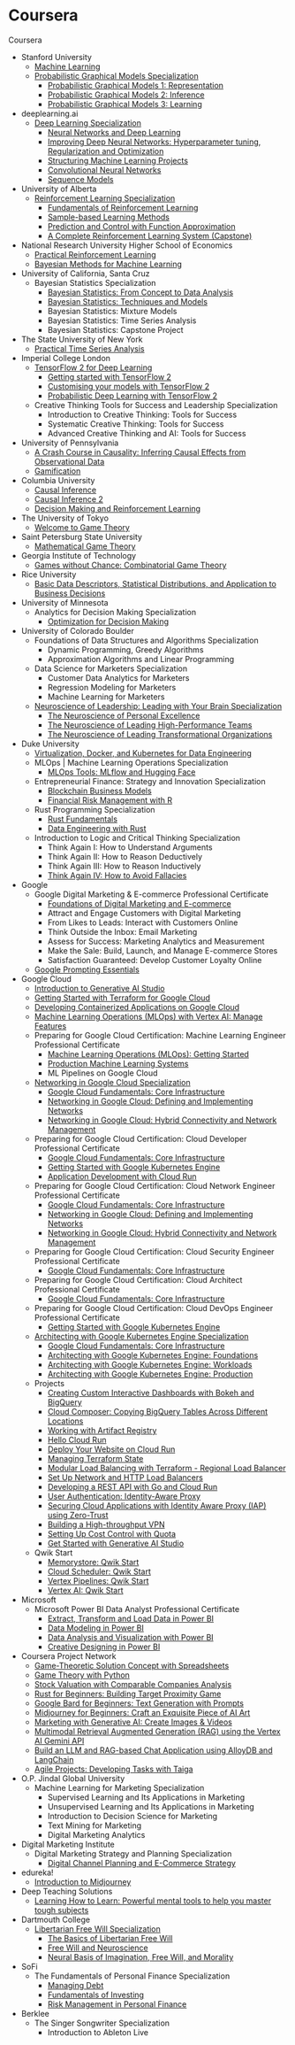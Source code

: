 # Coursera
Coursera

* Stanford University
  * [Machine Learning](https://www.coursera.org/account/accomplishments/certificate/YMNDF9GH3TJK)
  * [Probabilistic Graphical Models Specialization](https://www.coursera.org/account/accomplishments/specialization/certificate/CFDPJNMD24ZH)
    * [Probabilistic Graphical Models 1: Representation](https://www.coursera.org/account/accomplishments/certificate/TQ7NHJCJV4HT)
    * [Probabilistic Graphical Models 2: Inference](https://www.coursera.org/account/accomplishments/certificate/GGZJR2GVPK53)
    * [Probabilistic Graphical Models 3: Learning](https://www.coursera.org/account/accomplishments/certificate/4R5C7N5S8RQF)
* deeplearning.ai
  * [Deep Learning Specialization](https://www.coursera.org/account/accomplishments/specialization/certificate/ZJ2DEA2YGU2F)
    * [Neural Networks and Deep Learning](https://www.coursera.org/account/accomplishments/certificate/QZBF5QGKCRX4)
    * [Improving Deep Neural Networks: Hyperparameter tuning, Regularization and Optimization](https://www.coursera.org/account/accomplishments/certificate/ANHEHWLSM4GY)
    * [Structuring Machine Learning Projects](https://www.coursera.org/account/accomplishments/certificate/XG83HZEVXKUY)
    * [Convolutional Neural Networks](https://www.coursera.org/account/accomplishments/certificate/33KEH2THWN5E)
    * [Sequence Models](https://www.coursera.org/account/accomplishments/certificate/V33F4TS8QB48)
* University of Alberta
  * [Reinforcement Learning Specialization](https://www.coursera.org/account/accomplishments/specialization/certificate/B2D3UGDRKTJV)
    * [Fundamentals of Reinforcement Learning](https://www.coursera.org/account/accomplishments/certificate/GK37F2FAV49B)
    * [Sample-based Learning Methods](https://www.coursera.org/account/accomplishments/certificate/RMJPN73HG2JQ)
    * [Prediction and Control with Function Approximation](https://www.coursera.org/account/accomplishments/certificate/LYTAMMXQSGNV)
    * [A Complete Reinforcement Learning System (Capstone)](https://www.coursera.org/account/accomplishments/certificate/7HQ4DYL5J2RN)
* National Research University Higher School of Economics
  * [Practical Reinforcement Learning](https://www.coursera.org/account/accomplishments/certificate/L62MSJNTL4FG)
  * [Bayesian Methods for Machine Learning](https://www.coursera.org/account/accomplishments/certificate/5VHL33KBL5WM)
* University of California, Santa Cruz
  * Bayesian Statistics Specialization
    * [Bayesian Statistics: From Concept to Data Analysis](https://www.coursera.org/account/accomplishments/certificate/G85UU35YJQSK)
    * [Bayesian Statistics: Techniques and Models](https://www.coursera.org/account/accomplishments/certificate/ANSRBJXY7JWQ)
    * Bayesian Statistics: Mixture Models
    * Bayesian Statistics: Time Series Analysis
    * Bayesian Statistics: Capstone Project
* The State University of New York
  * [Practical Time Series Analysis](https://www.coursera.org/account/accomplishments/certificate/WGDS3HUXKKL9)
* Imperial College London  
  * [TensorFlow 2 for Deep Learning](https://www.coursera.org/account/accomplishments/specialization/certificate/R4U5F8H4K69A)
    * [Getting started with TensorFlow 2](https://www.coursera.org/account/accomplishments/certificate/XXUTHGC6538B)
    * [Customising your models with TensorFlow 2](https://www.coursera.org/account/accomplishments/certificate/A6WA8Z6F77RX)
    * [Probabilistic Deep Learning with TensorFlow 2](https://www.coursera.org/account/accomplishments/certificate/L5M9C9BLY85N)
  * Creative Thinking Tools for Success and Leadership Specialization
    * Introduction to Creative Thinking: Tools for Success
    * Systematic Creative Thinking: Tools for Success
    * Advanced Creative Thinking and AI: Tools for Success
* University of Pennsylvania
  * [A Crash Course in Causality: Inferring Causal Effects from Observational Data](https://www.coursera.org/account/accomplishments/certificate/6TN35XH65KSB)
  * [Gamification](https://www.coursera.org/account/accomplishments/certificate/2FG4QGSWX62X)
* Columbia University
  * [Causal Inference](https://www.coursera.org/account/accomplishments/certificate/EL6845C3HDA8)
  * [Causal Inference 2](https://www.coursera.org/account/accomplishments/certificate/BQPD4LKC9ZP3)
  * [Decision Making and Reinforcement Learning](https://www.coursera.org/account/accomplishments/certificate/VN1FHDN6VVNR)
* The University of Tokyo
  * [Welcome to Game Theory](https://www.coursera.org/account/accomplishments/certificate/4F89NWYRLX7M)
* Saint Petersburg State University
  * [Mathematical Game Theory](https://www.coursera.org/account/accomplishments/certificate/UN7JQKL5Z2CP)
* Georgia Institute of Technology
  * [Games without Chance: Combinatorial Game Theory](https://www.coursera.org/account/accomplishments/certificate/D5G9YL94L4LP)
* Rice University
  * [Basic Data Descriptors, Statistical Distributions, and Application to Business Decisions](https://www.coursera.org/account/accomplishments/certificate/JBBTFDHTXFT7)
* University of Minnesota
  * Analytics for Decision Making Specialization
    * [Optimization for Decision Making](https://www.coursera.org/account/accomplishments/certificate/7J5V44G8QYKC)
* University of Colorado Boulder
  * Foundations of Data Structures and Algorithms Specialization
    * Dynamic Programming, Greedy Algorithms
    * Approximation Algorithms and Linear Programming
  * Data Science for Marketers Specialization
    * Customer Data Analytics for Marketers
    * Regression Modeling for Marketers
    * Machine Learning for Marketers
  * [Neuroscience of Leadership: Leading with Your Brain Specialization](https://www.coursera.org/account/accomplishments/certificate/YGK99HWSNPCR)
    * [The Neuroscience of Personal Excellence](https://www.coursera.org/account/accomplishments/certificate/CGDTRDGEH683)
    * [The Neuroscience of Leading High-Performance Teams](https://www.coursera.org/account/accomplishments/certificate/3ESDWF4HG7TC)
    * [The Neuroscience of Leading Transformational Organizations](https://www.coursera.org/account/accomplishments/certificate/BK9CS7VTJBSW)
* Duke University
  * [Virtualization, Docker, and Kubernetes for Data Engineering](https://www.coursera.org/account/accomplishments/certificate/9558FML5T9TH)
  * MLOps | Machine Learning Operations Specialization
    * [MLOps Tools: MLflow and Hugging Face](https://www.coursera.org/account/accomplishments/certificate/M435CDR2KSG2)
  * Entrepreneurial Finance: Strategy and Innovation Specialization
    * [Blockchain Business Models](https://www.coursera.org/account/accomplishments/certificate/W9Y69UQR4HYJ)
    * [Financial Risk Management with R](https://www.coursera.org/account/accomplishments/certificate/RUGZD7F8MLP3)
  * Rust Programming Specialization
    * [Rust Fundamentals](https://www.coursera.org/account/accomplishments/certificate/8J3Q8VWFRDU2)
    * [Data Engineering with Rust](https://www.coursera.org/account/accomplishments/certificate/CZK4VJECYTEY)
  * Introduction to Logic and Critical Thinking Specialization
    * Think Again I: How to Understand Arguments
    * Think Again II: How to Reason Deductively
    * Think Again III: How to Reason Inductively
    * [Think Again IV: How to Avoid Fallacies](https://www.coursera.org/account/accomplishments/certificate/4YVL7L2733WA)
* Google
  * Google Digital Marketing & E-commerce Professional Certificate
    * [Foundations of Digital Marketing and E-commerce](https://www.coursera.org/account/accomplishments/certificate/AJ4BF8TQHWSG)
    * Attract and Engage Customers with Digital Marketing
    * From Likes to Leads: Interact with Customers Online
    * Think Outside the Inbox: Email Marketing
    * Assess for Success: Marketing Analytics and Measurement
    * Make the Sale: Build, Launch, and Manage E-commerce Stores
    * Satisfaction Guaranteed: Develop Customer Loyalty Online
  * [Google Prompting Essentials](https://www.coursera.org/account/accomplishments/certificate/T4K66I21MRLL)
* Google Cloud
  * [Introduction to Generative AI Studio](https://www.coursera.org/account/accomplishments/certificate/GLJ9UCXWJTJX)
  * [Getting Started with Terraform for Google Cloud](https://www.coursera.org/account/accomplishments/certificate/SRJPG6LR42XU)
  * [Developing Containerized Applications on Google Cloud](https://www.coursera.org/account/accomplishments/certificate/S9CTF4DRSUJL)
  * [Machine Learning Operations (MLOps) with Vertex AI: Manage Features](https://www.coursera.org/account/accomplishments/certificate/T4KVY4ZJGZHQ)
  * Preparing for Google Cloud Certification: Machine Learning Engineer Professional Certificate
    * [Machine Learning Operations (MLOps): Getting Started](https://www.coursera.org/account/accomplishments/certificate/73BUWWE928A2)
    * [Production Machine Learning Systems](https://www.coursera.org/account/accomplishments/certificate/7TUGT3B3ER6V)
    * ML Pipelines on Google Cloud
  * [Networking in Google Cloud Specialization](https://www.coursera.org/account/accomplishments/specialization/certificate/R4GMK3BKKBQT)
    * [Google Cloud Fundamentals: Core Infrastructure](https://www.coursera.org/account/accomplishments/certificate/YQXWTBUA6P42)
    * [Networking in Google Cloud: Defining and Implementing Networks](https://www.coursera.org/account/accomplishments/certificate/TNQUBZTUDA64)
    * [Networking in Google Cloud: Hybrid Connectivity and Network Management](https://www.coursera.org/account/accomplishments/certificate/FPJG78BX7AUQ)
  * Preparing for Google Cloud Certification: Cloud Developer Professional Certificate
    * [Google Cloud Fundamentals: Core Infrastructure](https://www.coursera.org/account/accomplishments/certificate/YQXWTBUA6P42)
    * [Getting Started with Google Kubernetes Engine](https://www.coursera.org/account/accomplishments/certificate/ZXAETGU2SEX6)
    * [Application Development with Cloud Run](https://www.coursera.org/account/accomplishments/certificate/57EPXN8GS7Y8)
  * Preparing for Google Cloud Certification: Cloud Network Engineer Professional Certificate
    * [Google Cloud Fundamentals: Core Infrastructure](https://www.coursera.org/account/accomplishments/certificate/YQXWTBUA6P42)
    * [Networking in Google Cloud: Defining and Implementing Networks](https://www.coursera.org/account/accomplishments/certificate/TNQUBZTUDA64)
    * [Networking in Google Cloud: Hybrid Connectivity and Network Management](https://www.coursera.org/account/accomplishments/certificate/FPJG78BX7AUQ)
  * Preparing for Google Cloud Certification: Cloud Security Engineer Professional Certificate
    * [Google Cloud Fundamentals: Core Infrastructure](https://www.coursera.org/account/accomplishments/certificate/YQXWTBUA6P42)
  * Preparing for Google Cloud Certification: Cloud Architect Professional Certificate
    * [Google Cloud Fundamentals: Core Infrastructure](https://www.coursera.org/account/accomplishments/certificate/YQXWTBUA6P42)
  * Preparing for Google Cloud Certification: Cloud DevOps Engineer Professional Certificate
    * [Getting Started with Google Kubernetes Engine](https://www.coursera.org/account/accomplishments/certificate/ZXAETGU2SEX6)
  * [Architecting with Google Kubernetes Engine Specialization](https://www.coursera.org/account/accomplishments/specialization/certificate/MUHP8PRHF34D)
    * [Google Cloud Fundamentals: Core Infrastructure](https://www.coursera.org/account/accomplishments/certificate/YQXWTBUA6P42)
    * [Architecting with Google Kubernetes Engine: Foundations](https://www.coursera.org/account/accomplishments/certificate/VYJ9ESCX543K)
    * [Architecting with Google Kubernetes Engine: Workloads](https://www.coursera.org/account/accomplishments/certificate/SJ36DGAQ3NB8)
    * [Architecting with Google Kubernetes Engine: Production](https://www.coursera.org/account/accomplishments/certificate/HXM7X7UU457F)
  * Projects
    * [Creating Custom Interactive Dashboards with Bokeh and BigQuery](https://www.coursera.org/account/accomplishments/certificate/UWQ4N6EA7QA3)
    * [Cloud Composer: Copying BigQuery Tables Across Different Locations](https://www.coursera.org/account/accomplishments/certificate/JNAHGJRUB8EN)
    * [Working with Artifact Registry](https://www.coursera.org/account/accomplishments/certificate/WZZZL7ZTEBRN)
    * [Hello Cloud Run](https://www.coursera.org/account/accomplishments/certificate/XXB2NSMJ3VPN)
    * [Deploy Your Website on Cloud Run](https://www.coursera.org/account/accomplishments/certificate/WXA9JKGH4RSW)
    * [Managing Terraform State](https://www.coursera.org/account/accomplishments/certificate/HA5NGWRV6N6A)
    * [Modular Load Balancing with Terraform - Regional Load Balancer](https://www.coursera.org/account/accomplishments/certificate/L9Y32ZCM9FHC)
    * [Set Up Network and HTTP Load Balancers](https://www.coursera.org/account/accomplishments/certificate/E2QSY9REAGHX)
    * [Developing a REST API with Go and Cloud Run](https://www.coursera.org/account/accomplishments/certificate/G6WVCJTLTF4N)
    * [User Authentication: Identity-Aware Proxy](https://www.coursera.org/account/accomplishments/certificate/UNZJZ9A5N8YF)
    * [Securing Cloud Applications with Identity Aware Proxy (IAP) using Zero-Trust](https://www.coursera.org/account/accomplishments/certificate/TGKWJYD8DMVX)
    * [Building a High-throughput VPN](https://www.coursera.org/account/accomplishments/certificate/ZJS4PWSNFF2S)
    * [Setting Up Cost Control with Quota](https://www.coursera.org/account/accomplishments/certificate/WQCQMQG23NC6)
    * [Get Started with Generative AI Studio](https://www.coursera.org/account/accomplishments/certificate/8Z67MH5XY75V)
  * Qwik Start
    * [Memorystore: Qwik Start](https://www.coursera.org/account/accomplishments/certificate/H6NU4SQWETEK)
    * [Cloud Scheduler: Qwik Start](https://www.coursera.org/account/accomplishments/certificate/MBCZP6QWSSTQ)
    * [Vertex Pipelines: Qwik Start](https://www.coursera.org/account/accomplishments/certificate/NLP4U2B9DWDF)
    * [Vertex AI: Qwik Start](https://www.coursera.org/account/accomplishments/certificate/9GDWL2TL6HDV)
* Microsoft
  * Microsoft Power BI Data Analyst Professional Certificate
    * [Extract, Transform and Load Data in Power BI](https://www.coursera.org/account/accomplishments/certificate/739TFWNKNWH6)
    * [Data Modeling in Power BI](https://www.coursera.org/account/accomplishments/certificate/QWTQHUKWGVGH)
    * [Data Analysis and Visualization with Power BI](https://www.coursera.org/account/accomplishments/certificate/QN5YL76V5FCM)
    * [Creative Designing in Power BI](https://www.coursera.org/account/accomplishments/certificate/SSHT43XZ6D6W)
* Coursera Project Network
  * [Game-Theoretic Solution Concept with Spreadsheets](https://www.coursera.org/account/accomplishments/certificate/Z3YUN2PUFK57)
  * [Game Theory with Python](https://www.coursera.org/account/accomplishments/certificate/FTZ849DDSGRC)
  * [Stock Valuation with Comparable Companies Analysis](https://www.coursera.org/account/accomplishments/certificate/W8WFVACNGVZ3)
  * [Rust for Beginners: Building Target Proximity Game](https://www.coursera.org/account/accomplishments/certificate/TW5CDGA6HKB6)
  * [Google Bard for Beginners: Text Generation with Prompts](https://www.coursera.org/account/accomplishments/certificate/P44KWLKXBTTC)
  * [Midjourney for Beginners: Craft an Exquisite Piece of AI Art](https://www.coursera.org/account/accomplishments/certificate/HEZJS8EHQZKN)
  * [Marketing with Generative AI: Create Images & Videos](https://www.coursera.org/account/accomplishments/certificate/2MB4WJNUDT8G)
  * [Multimodal Retrieval Augmented Generation (RAG) using the Vertex AI Gemini API](https://www.coursera.org/account/accomplishments/certificate/RQP6U4CPU0IO)
  * [Build an LLM and RAG-based Chat Application using AlloyDB and LangChain](https://www.coursera.org/account/accomplishments/certificate/O9JUBGFFL4G6)
  * [Agile Projects: Developing Tasks with Taiga](https://www.coursera.org/account/accomplishments/certificate/EWFUUHRIRYT7)
* O.P. Jindal Global University
  * Machine Learning for Marketing Specialization
    * Supervised Learning and Its Applications in Marketing
    * Unsupervised Learning and Its Applications in Marketing
    * Introduction to Decision Science for Marketing
    * Text Mining for Marketing
    * Digital Marketing Analytics
* Digital Marketing Institute
  * Digital Marketing Strategy and Planning Specialization
    * [Digital Channel Planning and E-Commerce Strategy](https://www.coursera.org/account/accomplishments/certificate/E2XCFL44Y778)
* edureka!
  * [Introduction to Midjourney](https://www.coursera.org/account/accomplishments/certificate/J8T4RA354NHN)
* Deep Teaching Solutions
  * [Learning How to Learn: Powerful mental tools to help you master tough subjects](https://www.coursera.org/account/accomplishments/certificate/UQENHYDZ9VM2) 
* Dartmouth College
  * [Libertarian Free Will Specialization](https://www.coursera.org/account/accomplishments/certificate/QEFTK7JAQCZ7)
    * [The Basics of Libertarian Free Will](https://www.coursera.org/account/accomplishments/certificate/XTT59GU79E3C)
    * [Free Will and Neuroscience](https://www.coursera.org/account/accomplishments/certificate/DC4C7AKUA27E)
    * [Neural Basis of Imagination, Free Will, and Morality](https://www.coursera.org/account/accomplishments/certificate/D8ELL3PF3XS2)
* SoFi
  * The Fundamentals of Personal Finance Specialization
    * [Managing Debt](https://www.coursera.org/account/accomplishments/certificate/2SLBPAQKAWVM)
    * [Fundamentals of Investing](https://www.coursera.org/account/accomplishments/certificate/4BP2FSP2XR2T)
    * [Risk Management in Personal Finance](https://www.coursera.org/account/accomplishments/certificate/GDRD4KD9HXR3)  
* Berklee
  * The Singer Songwriter Specialization
    * Introduction to Ableton Live
